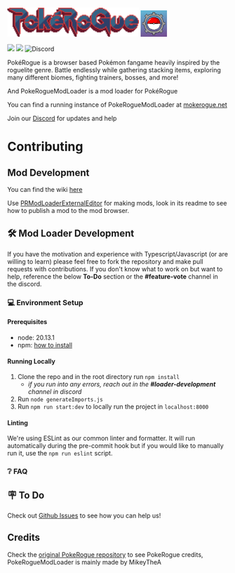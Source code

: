 <picture><img src="./public/images/logo.png" width="300" alt="PokéRogue"></picture> <picture><img src="./public/images/moderogue-no-text4x.png" width="60" alt="PokéRogue"></picture>

![](https://img.shields.io/github/stars/MikeyTheA/PokeRogueModLoader) ![](https://img.shields.io/github/issues/MikeyTheA/PokeRogueModLoader) ![Discord](https://img.shields.io/discord/1251472855191916618)


PokéRogue is a browser based Pokémon fangame heavily inspired by the roguelite genre. Battle endlessly while gathering stacking items, exploring many different biomes, fighting trainers, bosses, and more!

And PokeRogueModLoader is a mod loader for PokéRogue

You can find a running instance of PokeRogueModLoader at [mokerogue.net](https://mokerogue.net/)

Join our [Discord](https://discord.com/invite/M8suCFtF7c) for updates and help

# Contributing

## Mod Development
You can find the wiki [here](https://github.com/MikeyTheA/PokeRogueModLoader/wiki)

Use [PRModLoaderExternalEditor](https://github.com/MikeyTheA/PRModLoaderExternalEditor) for making mods, look in its readme to see how to publish a mod to the mod browser.

## 🛠️ Mod Loader Development
If you have the motivation and experience with Typescript/Javascript (or are willing to learn) please feel free to fork the repository and make pull requests with contributions. If you don't know what to work on but want to help, reference the below **To-Do** section or the **#feature-vote** channel in the discord. 

### 💻 Environment Setup
#### Prerequisites
- node: 20.13.1
- npm: [how to install](https://docs.npmjs.com/downloading-and-installing-node-js-and-npm)

#### Running Locally
1. Clone the repo and in the root directory run `npm install`
    - *if you run into any errors, reach out in the **#loader-development** channel in discord*
2. Run `node generateImports.js`
3. Run `npm run start:dev` to locally run the project in `localhost:8000`

#### Linting
We're using ESLint as our common linter and formatter. It will run automatically during the pre-commit hook but if you would like to manually run it, use the `npm run eslint` script. 

### ❔ FAQ 

## 🪧 To Do
Check out [Github Issues](https://github.com/pagefaultgames/pokerogue/issues) to see how you can help us!

## Credits
Check the [original PokeRogue repository](https://github.com/pagefaultgames/pokerogue/) to see PokeRogue credits, PokeRogueModLoader is mainly made by MikeyTheA 
